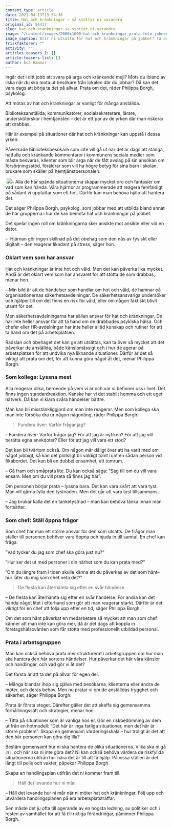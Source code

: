 ```yaml
---
content_type: article
date: 2021-04-13T13:54:30
title: Hat och kränkningar – så stöttar ni varandra
original_id: 56417
slug: hat-och-krankningar-sa-stottar-ni-varandra
image: "/content/images/2000x1000-hat-och-krankningar-prata-foto-johner.jpg"
image_caption: Blir ni utsatta för hat och kränkningar på jobbet? Ta det på allvar – prata med varandra, men kom ihåg att alla är olika och människor kan reagera på olika sätt vid konfliktfyllda situationer.
friskfaktorer: ""
activity: ""
articles_teasers_2: []
article-teasers-list: []
author: Åsa Hammar
---
```


Ingår det i ditt jobb att svara på arga och kränkande mejl? Möts du ibland av ilska när du ska mota ut besökare från lokalen där du jobbar? Då kan det vara dags att börja ta det på allvar. Prata om det, råder Philippa Borgh, psykolog.

Att mötas av hat och kränkningar är vanligt för många anställda.

Biblioteksanställda, kommunikatörer, socialsekreterare, lärare, undersköterskor i hemtjänsten – det är ett par av de yrken där man riskerar att drabbas.

Här är exempel på situationer där hat och kränkningar kan uppstå i dessa yrken:

Påverkade biblioteksbesökare som inte vill gå ut när det är dags att stänga, hatfulla och kränkande kommentarer i kommunens sociala medier som måste besvaras, klienter som blir arga när de fått avslag på sin ansökan om försörjningsstöd, föräldrar som vill ha högre betyg för sina barn i skolan, brukare som skäller på hemtjänstpersonalen.

­ [![](https://www.suntarbetsliv.se/wp-content/uploads/2021/04/200x240-Philippa-borgh.jpg)](https://www.suntarbetsliv.se/wp-content/uploads/2021/04/200x240-Philippa-borgh.jpg)– Alla de här spända situationerna skapar mycket oro och fantasier om vad som kan hända. Våra hjärnor är programmerade att reagera femfaldigt på sådant vi uppfattar som ett hot. Därför kan man behöva hjälp att hantera det.

Det säger Philippa Borgh, psykolog, som jobbar med att utbilda bland annat de här grupperna i hur de kan bemöta hat och kränkningar på jobbet.

Det spelar ingen roll om kränkningarna sker ansikte mot ansikte eller vid en dator.

–  Hjärnan gör ingen skillnad på det obehag som den nås av fysiskt eller digitalt – den reagerar likadant på stress, säger hon.

### Oklart vem som har ansvar

Hat och kränkningar är inte hot och våld. Men det kan påverka lika mycket. Ändå är det oklart vem som har ansvaret för att stötta de som drabbas, menar hon.

– Min bild är att de händelser som handlar om hot och våld, de hamnar på organisationernas säkerhetsavdelningar. De säkerhetsansvariga undersöker och hjälper till om det finns en risk för våld, eller om någon faktiskt blivit utsatt för det.

Men säkerhetsavdelningarna har sällan ansvar för hat och kränkningar. De har inte heller ansvar för att ta hand om de drabbades psykiska hälsa. Och chefer eller HR-avdelningar har inte heller alltid kunskap och rutiner för att ta hand om det på arbetsplatsen.

Rädslan och obehaget det kan ge att utsättas, kan ta över så mycket att det påverkar de anställda, både känslomässigt och i hur de agerar på arbetsplatsen för att undvika nya liknande situationer. Därför är det så viktigt att prata om det, för att kunna göra något åt det, menar Philippa Borgh.

### Som kollega: Lyssna mest

Alla reagerar olika, beroende på vem vi är och var vi befinner oss i livet. Det finns ingen standardreaktion. Kanske har vi det stabilt hemma och ett eget nätverk. Då kan vi klara svåra händelser bättre.

Man kan bli misstänkliggjord om man inte reagerar. Men som kollega ska man inte försöka dra ur någon någonting, råder Philippa Borgh.

> Fundera över: Varför frågar jag?

­– Fundera över: Varför frågar jag? För att jag är nyfiken? För att jag vill berätta egna anekdoter? Eller för att jag vill vara ett stöd?

Det kan bli tvärtom också. Om någon mår dåligt över att ha varit med om något jobbigt, så kan det plötsligt bli väldigt tomt runt en sådan person vid fikabordet. Det kan bli en dubbel ensamhet, ett tomrum.

– Gå fram och småprata lite. Du kan också säga: ”Säg till om du vill vara ensam. Men om du vill prata så finns jag här”.

Om personen börjar prata – lyssna bara. Det kan vara svårt att vara tyst. Man vill gärna fylla den tystnaden. Men det går att vara tyst tillsammans.

– Jag brukar kalla det en tanketystnad – man kan behöva tänka innan man fortsätter.

### Som chef: Ställ öppna frågor

Som chef har man ett större ansvar för den som utsatts. De frågor man ställer till personen behöver vara öppna och bjuda in till samtal. En chef kan fråga:

”Vad tycker du jag som chef ska göra just nu?”

”Hur ser det ut med personer i din närhet som du kan prata med?”

”Om du längre fram i tiden skulle känna att du påverkas av det som hänt– hur låter du mig som chef veta det?”

> De flesta kan återhämta sig efter en svår händelse.

– De flesta kan återhämta sig efter en svår händelse. För andra kan det hända något litet i efterhand som gör att man reagerar starkt. Därför är det viktigt för en chef att följa upp efter en tid, säger Philippa Borgh.

Om det som hänt påverkat en medarbetare så mycket att man som chef känner att man inte kan göra mer, då är det dags att koppla in företagshälsovården som får stötta med professionellt utbildad personal.

### Prata i arbetsgruppen

Man kan också behöva prata mer strukturerat i arbetsgruppen om hur man ska hantera den här sortens händelser. Hur påverkar det här våra känslor och handlingar, och vad gör vi åt det?

Det första är att ta det på allvar för egen del.

– Många blandar ihop sig själva med besökarna, klienterna eller andra de möter, och deras behov. Men nu pratar vi om de anställdas trygghet och säkerhet, säger Philippa Borgh.

Prata är första steget. Därefter gäller det att skaffa sig gemensamma förhållningssätt och strategier, menar hon.

– Titta på situationer som är vanliga hos er. Gör en riskbedömning av dem utifrån en hotmodell: ”Det här är inga farliga situationer, men det här är större problem”. Skapa en gemensam värderingsskala – hur troligt är det att den här personen kan göra dig illa?

Bestäm gemensamt hur ni ska hantera de olika situationerna. Vilka ska ni gå in i, och när ska ni inte göra det? Ni kan också behöva värdera de riskfyllda situationerna utifrån hur nära det är till att få hjälp. På vissa ställen är det långt till polis och vakter, påpekar Philippa Borgh.

Skapa en handlingsplan utifrån det ni kommer fram till.

> Håll det levande hur ni mår.

– Håll det levande hur ni mår när ni möter hat och kränkningar. Följ upp och utvärdera handlingsplanen på era arbetsplatsträffar.

Sen måste det ju ofta till agerande av en högsta ledning, av politiker och i resten av samhället för att få till riktiga förändringar, påminner Philippa Borgh.
